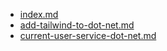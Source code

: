 * [index.md](index.md)
* [add-tailwind-to-dot-net.md](add-tailwind-to-dot-net.md)
* [current-user-service-dot-net.md](current-user-service-dot-net.md)
